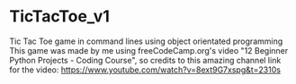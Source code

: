 # TicTacToe_v1
 Tic Tac Toe game in command lines using object orientated programming
This game was made by me using freeCodeCamp.org's video "12 Beginner Python Projects - Coding Course", so credits to this amazing channel
link for the video: https://www.youtube.com/watch?v=8ext9G7xspg&t=2310s
